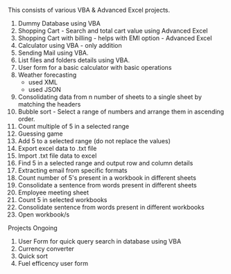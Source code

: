 
This consists of various VBA & Advanced Excel projects.

1. Dummy Database using VBA
2. Shopping Cart - Search and total cart value using Advanced Excel
3. Shopping Cart with billing - helps with EMI option - Advanced Excel
4. Calculator using VBA - only addition
5. Sending Mail using VBA.
6. List files and folders details using VBA.
7. User form for a basic calculator with basic operations
8. Weather forecasting
    -  used XML
    -  used JSON 
9. Consolidating data from n number of sheets to a single sheet by matching the headers
10. Bubble sort - Select a range of numbers and arrange them in ascending order.
11. Count multiple of 5 in a selected range
12. Guessing game
13. Add 5 to a selected range (do not replace the values)
14. Export excel data to .txt file
15. Import .txt file data to excel
16. Find 5 in a selected range and output row and column details
17. Extracting email from specific formats
18. Count number of 5's present in a workbook in different sheets
19. Consolidate a sentence from words present in different sheets
20. Employee meeting sheet
21. Count 5 in selected workbooks
22. Consolidate sentence from words present in different workbooks
23. Open workbook/s


Projects Ongoing 

1. User Form for quick query search in database using VBA
2. Currency converter
3. Quick sort
4. Fuel efficency user form
